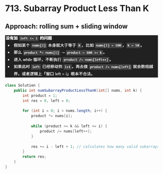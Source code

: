 # 713. Subarray Product Less Than K

## Approach: rolling sum + sliding window

![alt text](image-18.png)

```java
class Solution {
    public int numSubarrayProductLessThanK(int[] nums, int k) {
        int product = 1;
        int res = 0, left = 0;

        for (int i = 0; i < nums.length; i++) { 
            product *= nums[i];

            while (product >= k && left <= i) {
                product /= nums[left++]; 
            } 

            res += i - left + 1; // calculates how many valid subarrays end at index i
        }
        return res;   
    }
}
```